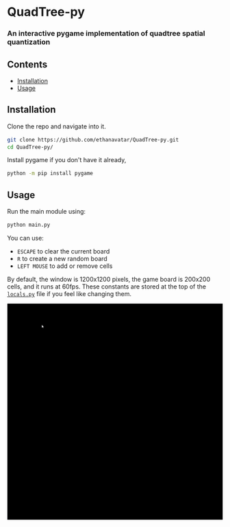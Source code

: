 # QuadTree-py

### An interactive pygame implementation of quadtree spatial quantization

## Contents
 - [Installation](#Installation)
 - [Usage](#Usage)

## Installation

Clone the repo and navigate into it.
```bash
git clone https://github.com/ethanavatar/QuadTree-py.git
cd QuadTree-py/
```

Install pygame if you don't have it already,
```bash
python -m pip install pygame
```

## Usage

Run the main module using:
```bash
python main.py
```

You can use:
 - `ESCAPE` to clear the current board
 - `R` to create a new random board
 - `LEFT MOUSE` to add or remove cells

By default, the window is 1200x1200 pixels, the game board is 200x200 cells, and it runs at 60fps. These constants are stored at the top of the [`locals.py`](src/quadtree/locals.py) file if you feel like changing them.

<img title="Running Example" alt="Running Example" src="images/example-1200x1200.gif">
